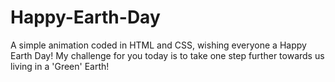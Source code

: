 # Happy-Earth-Day
A simple animation coded in HTML and CSS, wishing everyone a Happy Earth Day! My challenge for you today is to take one step further towards us living in a 'Green' Earth!
